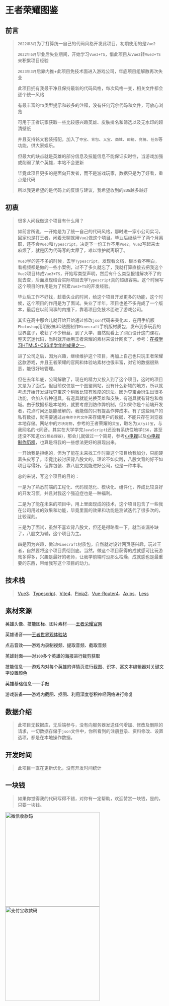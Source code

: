 # 王者荣耀图鉴

## 前言

> `2022年3月`为了打算统一自己的代码风格开发此项目，初期使用的是`Vue2`
>
> `2022年6月`毕业后失业期间，开始学习`Vue3+TS`，借此项目从`Vue2`转`Vue3+TS`来积累项目经验
>
> `2023年3月`后靠内推+此项目免技术面进入游戏公司，年底项目组解散再次失业
>
> 此项目拥有我最干净且保持最新的代码风格，每次风格一变，相关文件都会逐个统一风格
>
> 有最丰富的`TS`类型提示和较多的注释，没有任何冗余代码和文件，可放心浏览
>
> 可用于王者玩家获取一些比较感兴趣英雄、皮肤排名和筛选以及无水印的超清壁纸
>
> 并且支持铭文套装搭配，加入了`夺宝`、`背包`、`乂宝`、`商城`、`邮箱`、`竞猜`、`任务`等功能，供大家娱乐。
>
> 但最大的缺点就是英雄的部分信息及技能信息不能保证实时性，当游戏加强或削弱了某个英雄，本站不会更新
>
> 毕竟此项目更多的是面向开发者，而不是游戏玩家，数据只是为了好看，重点是代码
>
> 所以我更希望的是代码上的反馈与建议，我希望收到的`BUG`越多越好

## 初衷

> 很多人问我做这个项目有什么用？
>
> 如前言所说，一开始是为了统一自己的代码风格，那时进一家小公司实习，回家也是打王者，闲着无聊就用`Vue2`做这个项目。毕业后继续干了两个月离职，还不会`Vue3`和`Typescript`，决定下一份工作不用`Vue2`，`Vue2`写起来太麻烦了，就是因为代码写的太屎了，难以维护就离职了。
>
>
>
> `Vue3`学的差不多的时候，去学`Typescript`，发现看文档，根本看不明白，看视频都是做的一些小案例，过不了多久就忘了，我就打算直接去把我这个`Vue2`项目转成`Vue3+TS`，开始写类型声明，然后有什么类型报错解决不了的就去查，后面发现结合实际项目去学`Typescript`真的超级容易。这个时候写这个项目的作用是为了积累`Vue3+TS`的开发经验。
>
>
>
> 毕业后工作不好找，趁着失业的时间，给这个项目开发更多的功能，这个时候，这个项目的作用是为了面试。失业了半年，项目也差不多完成了一个版本，最后在以前同事的内推下，靠着项目免技术面进了游戏公司。
>
>
>
> 其实在高中那会儿就开始开始通过修改`json`代码来美化`UI`，在用手机版`Photoshop`用阴影搞3D贴图制作`Minecraft`手机版材质包，发布到多玩我的世界盒子，收获了不少粉丝，到了大学，自然就看上了网页设计这门课程，整天沉迷代码，当时就开始用王者荣耀的素材来设计网页了，参考：[在校学习HTML5+CSS半学年的成果之一](https://www.bilibili.com/video/BV1rT4y1G7uY)。
>
>
>
> 进了公司之后，因为兴趣，继续维护这个项目，再加上自己也只玩王者荣耀这款游戏，并且王者荣耀的官网和体验站素材也很丰富，对它的数据很熟悉，能很好地管理。
>
>
>
> 但在去年年底，公司解散了，现在的精力又投入到了这个项目，这时的项目又是为了面试。但目前仅仅是一个图鉴网站，没有什么新颖的地方，所以就考虑开始开发游戏夺宝这个稍微比较有难度的玩法。因为夺宝会衍生出很多功能，会加入各种道具，有道具就能兑换英雄和皮肤，有道具就有背包和商城。由于数据都是本地的，就要考虑到防作弊机制，但如果你是个前端开发者，花点时间还是能破解的，我能做的只有提高作弊成本。有了这些用户的私有数据，就需要通过`召唤师卡片文件`来存储用户的数据，不能只存在浏览器本地存储。网站中的`方块宠物`，参考的王者荣耀的`灵宝`，取名为`乂(yì)宝`，与我网名的`弋`同音。其实在大学学完`JavaScript`(还没有系统性地学`ES6`，甚至还没不知道`CSS预处理器`)，那会儿就做过一个简易，参考[小电视](https://lengyibai.gitee.io/tv)以及[小电视制作历程](https://www.bilibili.com/video/BV1bt4y167cE?p=2)，也算是将我的一些想法更好的展现出来。
>
>
>
> 一开始我是拒绝的，但为了能在未来找工作时靠这个项目给我加分，只能硬着头皮写了。毕竟比较讨厌背八股文的，理论不如实践，八股文背的好不如项目写得好。但靠包装、靠八股文就能进好公司，也是一种本事。
>
>
>
> 总的来说，写这个项目的目的：
>
> 一是为了熟悉前端的工程化、代码规范化、模块化、组件化，养成比较良好的开发习惯，并且对我这个强迫症也是一种福利。
>
> 二是为了能在未来的项目中，用上里面现成的技术，这个项目包含了一些我在公司用过的效果和功能，毕竟里面的效果和功能是测试迭代了很多次的，比较深刻。
>
> 三是为了面试，虽然不喜欢背八股文，但还是得略看一下，就当查漏补缺了，八股文为辅，这个项目为主。
>
> 四是因为兴趣，做过`Minecraft`材质包，自然就对设计网页感兴趣，玩过王者，自然要将这个项目贯彻到底。当然，做这个项目获得的成就感可比玩游戏多得多，兴趣是最好的老师，让我学前端时没那么枯燥，成就感也是最重要的东西，带给我写这个项目的动力。
>
>
>

## 技术栈

> [Vue3](https://cn.vuejs.org)、[Typescript](https://www.tslang.cn/index.html)、[Vite4](https://vitejs.cn)、[Pinia2](https://pinia.vuejs.org)、[Vue-Router4](https://router.vuejs.org/zh)、[Axios](https://www.axios-http.cn)、[Less](https://less.bootcss.com)

## 素材来源

英雄头像、技能图标、图片素材——[王者荣耀官网](https://pvp.qq.com)

英雄语音——[王者世界观体验站](https://pvp.qq.com/ip)

点击音效——游戏内录制视频、提取音频、截取音频

英雄封面——对`100`多个英雄的海报进行裁剪获取

技能信息——游戏内对每个英雄的详情页进行截图、识字、富文本编辑器对关键文字设置颜色

英雄基础信息——手敲

游戏装备——游戏内截图、抠图、利用深度卷积神经网络进行修复

## 数据介绍

> 此项目无数据库，无后端参与，没有向服务器发送任何增加、修改及删除的请求，一切数据存储于`json`文件中，你所看到的注册登录、资料修改、设置选项，都是在本地操作数据。
>

## 开发时间

> 此项目一直在更新优化，没有开发时间统计

## 一块钱

> 如果你觉得我的代码写得不错，对你有一定帮助，欢迎赞赏一块钱，是的，只要一块钱。

<img src="https://lengyibai.github.io/wzry-material/image/wx.png" style="width:300px" alt="微信收款码" />
<img src="https://lengyibai.github.io/wzry-material/image/zfb.png" style="width:300px" alt="支付宝收款码" />